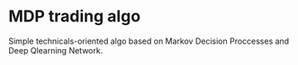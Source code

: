 # MDP trading algo
 Simple technicals-oriented algo based on Markov Decision Proccesses and Deep Qlearning Network.
